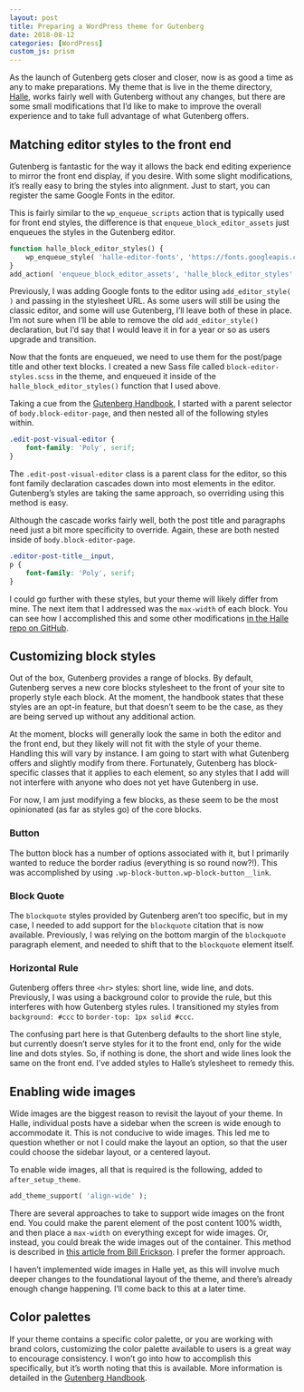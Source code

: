 ```yaml
---
layout: post
title: Preparing a WordPress theme for Gutenberg
date: 2018-08-12
categories: [WordPress]
custom_js: prism
---
```

As the launch of Gutenberg gets closer and closer, now is as good a time as any to make preparations. My theme that is live in the theme directory, [Halle](https://wordpress.org/themes/halle/), works fairly well with Gutenberg without any changes, but there are some small modifications that I’d like to make to improve the overall experience and to take full advantage of what Gutenberg offers.

## Matching editor styles to the front end

Gutenberg is fantastic for the way it allows the back end editing experience to mirror the front end display, if you desire. With some slight modifications, it’s really easy to bring the styles into alignment. Just to start, you can register the same Google Fonts in the editor.

This is fairly similar to the `wp_enqueue_scripts` action that is typically used for front end styles, the difference is that `enqueue_block_editor_assets` just enqueues the styles in the Gutenberg editor.

```php
function halle_block_editor_styles() {
    wp_enqueue_style( 'halle-editor-fonts', 'https://fonts.googleapis.com/css?family=Work+Sans:400,500,700|Poly:400,400i' );
}
add_action( 'enqueue_block_editor_assets', 'halle_block_editor_styles' );
```

Previously, I was adding Google fonts to the editor using `add_editor_style( )` and passing in the stylesheet URL. As some users will still be using the classic editor, and some will use Gutenberg, I’ll leave both of these in place. I’m not sure when I’ll be able to remove the old `add_editor_style()` declaration, but I’d say that I would leave it in for a year or so as users upgrade and transition.

Now that the fonts are enqueued, we need to use them for the post/page title and other text blocks. I created a new Sass file called `block-editor-styles.scss` in the theme, and enqueued it inside of the `halle_block_editor_styles()` function that I used above.

Taking a cue from the [Gutenberg Handbook](https://wordpress.org/gutenberg/handbook/extensibility/theme-support/#editor-styles), I started with a parent selector of `body.block-editor-page`, and then nested all of the following styles within.

```css
.edit-post-visual-editor {
    font-family: 'Poly', serif;
}
```

The `.edit-post-visual-editor` class is a parent class for the editor, so this font family declaration cascades down into most elements in the editor. Gutenberg’s styles are taking the same approach, so overriding using this method is easy.

Although the cascade works fairly well, both the post title and paragraphs need just a bit more specificity to override. Again, these are both nested inside of `body.block-editor-page`.

```css
.editor-post-title__input,
p {
    font-family: 'Poly', serif;
}
```

I could go further with these styles, but your theme will likely differ from mine. The next item that I addressed was the `max-width` of each block. You can see how I accomplished this and some other modifications [in the Halle repo on GitHub](https://github.com/samhermes/halle/blob/gutenberg/sass/block-editor-style.scss).

## Customizing block styles

Out of the box, Gutenberg provides a range of blocks. By default, Gutenberg serves a new core blocks stylesheet to the front of your site to properly style each block. At the moment, the handbook states that these styles are an opt-in feature, but that doesn’t seem to be the case, as they are being served up without any additional action.

At the moment, blocks will generally look the same in both the editor and the front end, but they likely will not fit with the style of your theme. Handling this will vary by instance. I am going to start with what Gutenberg offers and slightly modify from there. Fortunately, Gutenberg has block-specific classes that it applies to each element, so any styles that I add will not interfere with anyone who does not yet have Gutenberg in use.

For now, I am just modifying a few blocks, as these seem to be the most opinionated (as far as styles go) of the core blocks.

### Button

The button block has a number of options associated with it, but I primarily wanted to reduce the border radius (everything is so round now?!). This was accomplished by using `.wp-block-button.wp-block-button__link`.

### Block Quote

The `blockquote` styles provided by Gutenberg aren’t too specific, but in my case, I needed to add support for the `blockquote` citation that is now available. Previously, I was relying on the bottom margin of the `blockquote` paragraph element, and needed to shift that to the `blockquote` element itself.

### Horizontal Rule

Gutenberg offers three `<hr>` styles: short line, wide line, and dots. Previously, I was using a background color to provide the rule, but this interferes with how Gutenberg styles rules. I transitioned my styles from `background: #ccc` to `border-top: 1px solid #ccc`.

The confusing part here is that Gutenberg defaults to the short line style, but currently doesn’t serve styles for it to the front end, only for the wide line and dots styles. So, if nothing is done, the short and wide lines look the same on the front end. I’ve added styles to Halle’s stylesheet to remedy this.

## Enabling wide images

Wide images are the biggest reason to revisit the layout of your theme. In Halle, individual posts have a sidebar when the screen is wide enough to accommodate it. This is not conducive to wide images. This led me to question whether or not I could make the layout an option, so that the user could choose the sidebar layout, or a centered layout.

To enable wide images, all that is required is the following, added to `after_setup_theme`.

```php
add_theme_support( 'align-wide' );
```

There are several approaches to take to support wide images on the front end. You could make the parent element of the post content 100% width, and then place a `max-width` on everything except for wide images. Or, instead, you could break the wide images out of the container. This method is described in [this article from Bill Erickson](https://www.billerickson.net/getting-your-theme-ready-for-gutenberg/). I prefer the former approach.

I haven’t implemented wide images in Halle yet, as this will involve much deeper changes to the foundational layout of the theme, and there’s already enough change happening. I’ll come back to this at a later time.

## Color palettes

If your theme contains a specific color palette, or you are working with brand colors, customizing the color palette available to users is a great way to encourage consistency. I won’t go into how to accomplish this specifically, but it’s worth noting that this is available. More information is detailed in the [Gutenberg Handbook](https://wordpress.org/gutenberg/handbook/extensibility/theme-support/#block-color-palettes).